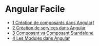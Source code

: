 # Angular Facile

- [1 Création de composants dans Angular](./creation-composant-angular.md)(
- [2 Création de services dans Angular](./creation-service-angular.md)
- [3 Composant vs Composant Standalone](./3-composant-vs-standalone.md)
- [4 Les Modules dans Angular](./4-modules-angular.md)
